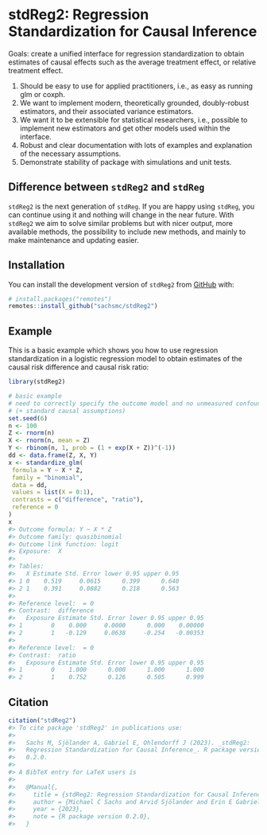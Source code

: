 
<!-- README.md is generated from README.Rmd. Please edit that file -->

# stdReg2: Regression Standardization for Causal Inference

<!-- badges: start -->
<!-- badges: end -->

Goals: create a unified interface for regression standardization to
obtain estimates of causal effects such as the average treatment effect,
or relative treatment effect.

1.  Should be easy to use for applied practitioners, i.e., as easy as
    running glm or coxph.
2.  We want to implement modern, theoretically grounded, doubly-robust
    estimators, and their associated variance estimators.
3.  We want it to be extensible for statistical researchers, i.e.,
    possible to implement new estimators and get other models used
    within the interface.
4.  Robust and clear documentation with lots of examples and explanation
    of the necessary assumptions.
5.  Demonstrate stability of package with simulations and unit tests.

## Difference between `stdReg2` and `stdReg`

`stdReg2` is the next generation of `stdReg`. If you are happy using
`stdReg`, you can continue using it and nothing will change in the near
future. With `stdReg2` we aim to solve similar problems but with nicer
output, more available methods, the possibility to include new methods,
and mainly to make maintenance and updating easier.

## Installation

You can install the development version of `stdReg2` from
[GitHub](https://github.com/) with:

``` r
# install.packages("remotes")
remotes::install_github("sachsmc/stdReg2")
```

## Example

This is a basic example which shows you how to use regression
standardization in a logistic regression model to obtain estimates of
the causal risk difference and causal risk ratio:

``` r
library(stdReg2)

# basic example
# need to correctly specify the outcome model and no unmeasured confounders
# (+ standard causal assumptions)
set.seed(6)
n <- 100
Z <- rnorm(n)
X <- rnorm(n, mean = Z)
Y <- rbinom(n, 1, prob = (1 + exp(X + Z))^(-1))
dd <- data.frame(Z, X, Y)
x <- standardize_glm(
 formula = Y ~ X * Z,
 family = "binomial",
 data = dd,
 values = list(X = 0:1),
 contrasts = c("difference", "ratio"),
 reference = 0
)
x
#> Outcome formula: Y ~ X * Z
#> Outcome family: quasibinomial 
#> Outcome link function: logit 
#> Exposure:  X 
#> 
#> Tables: 
#>   X Estimate Std. Error lower 0.95 upper 0.95
#> 1 0    0.519     0.0615      0.399      0.640
#> 2 1    0.391     0.0882      0.218      0.563
#> 
#> Reference level:  = 0 
#> Contrast:  difference 
#>   Exposure Estimate Std. Error lower 0.95 upper 0.95
#> 1        0    0.000     0.0000      0.000    0.00000
#> 2        1   -0.129     0.0638     -0.254   -0.00353
#> 
#> Reference level:  = 0 
#> Contrast:  ratio 
#>   Exposure Estimate Std. Error lower 0.95 upper 0.95
#> 1        0    1.000      0.000      1.000      1.000
#> 2        1    0.752      0.126      0.505      0.999
```

## Citation

``` r
citation("stdReg2")
#> To cite package 'stdReg2' in publications use:
#> 
#>   Sachs M, Sjölander A, Gabriel E, Ohlendorff J (2023). _stdReg2:
#>   Regression Standardization for Causal Inference_. R package version
#>   0.2.0.
#> 
#> A BibTeX entry for LaTeX users is
#> 
#>   @Manual{,
#>     title = {stdReg2: Regression Standardization for Causal Inference},
#>     author = {Michael C Sachs and Arvid Sjölander and Erin E Gabriel and Johan Sebastian Ohlendorff},
#>     year = {2023},
#>     note = {R package version 0.2.0},
#>   }
```
